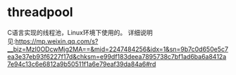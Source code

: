 # threadpool
C语言实现的线程池，Linux环境下使用的。
详细说明见:https://mp.weixin.qq.com/s?__biz=MzI0ODcwMjg2MA==&mid=2247484256&idx=1&sn=9b7c0d650e5c7ea3e37eb93f6227f17d&chksm=e99df183deea7895738c7bf1ad6ba6a8412a7e94c13c6e6812a9b50511f1a6e79eaf39da84a6#rd